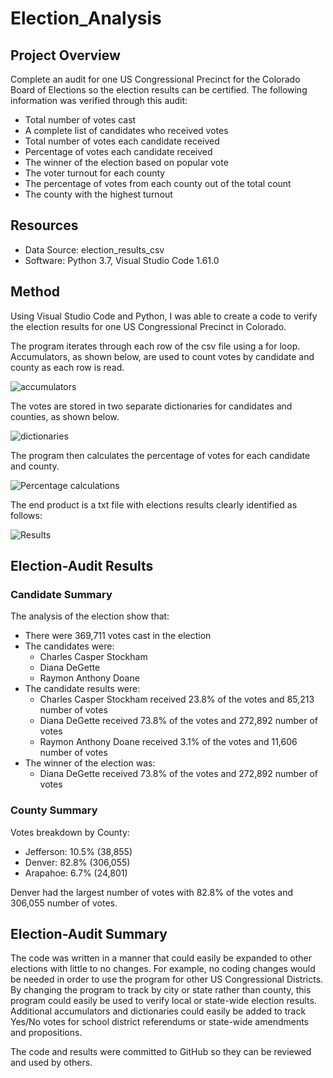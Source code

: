 # Election_Analysis

## Project Overview
Complete an audit for one US Congressional Precinct for the Colorado Board of Elections so the election results can be certified. The following information was verified through this audit: 

- Total number of votes cast
- A complete list of candidates who received votes 
- Total number of votes each candidate received
- Percentage of votes each candidate received 
- The winner of the election based on popular vote 
- The voter turnout for each county
- The percentage of votes from each county out of the total count
- The county with the highest turnout

## Resources
- Data Source: election_results_csv
- Software: Python 3.7, Visual Studio Code 1.61.0

## Method
Using Visual Studio Code and Python, I was able to create a code to verify the election results for one US Congressional Precinct in Colorado. 

The program iterates through each row of the csv file using a for loop. Accumulators, as shown below, are used to count votes by candidate and county as each row is read.

![accumulators](https://user-images.githubusercontent.com/90162669/136705455-49f47fa1-62b2-4f59-a3a7-e78b6f8c2df5.png)

The votes are stored in two separate dictionaries for candidates and counties, as shown below. 

![dictionaries](https://user-images.githubusercontent.com/90162669/136705421-e4c53478-8e99-424b-a1e9-b919e8e0b5e9.png)

The program then calculates the percentage of votes for each candidate and county. 

![Percentage calculations](https://user-images.githubusercontent.com/90162669/136705638-4d2220dc-8a94-4012-8d7c-e7a137efe8d1.png)

The end product is a txt file with elections results clearly identified as follows:

![Results](https://user-images.githubusercontent.com/90162669/136705732-9e855de1-33af-4d76-b539-77c80eea774b.png)

## Election-Audit Results

### Candidate Summary
The analysis of the election show that: 
- There were 369,711 votes cast in the election
- The candidates were:
  - Charles Casper Stockham
  - Diana DeGette
  - Raymon Anthony Doane
- The candidate results were: 
  - Charles Casper Stockham received 23.8% of the votes and 85,213 number of votes
  - Diana DeGette received 73.8% of the votes and 272,892 number of votes
  - Raymon Anthony Doane received 3.1% of the votes and 11,606 number of votes
- The winner of the election was:
  - Diana DeGette received 73.8% of the votes and 272,892 number of votes
  
### County Summary 
Votes breakdown by County:
- Jefferson: 10.5% (38,855)
- Denver: 82.8% (306,055)
- Arapahoe: 6.7% (24,801)
  
Denver had the largest number of votes with 82.8% of the votes and 306,055 number of votes. 
  
## Election-Audit Summary
The code was written in a manner that could easily be expanded to other elections with little to no changes. For example, no coding changes would be needed in order to use the program for other US Congressional Districts. By changing the program to track by city or state rather than county, this program could easily be used to verify local or state-wide election results. Additional accumulators and dictionaries could easily be added to track Yes/No votes for school district referendums or state-wide amendments and propositions. 

The code and results were committed to GitHub so they can be reviewed and used by others. 
